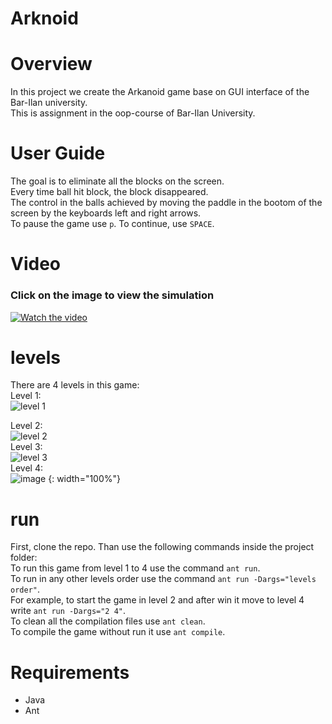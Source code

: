 # Arknoid

# Overview
In this project we create the Arkanoid game base on GUI interface of the Bar-Ilan university. <br>
This is assignment in the oop-course of Bar-Ilan University. <br>

# User Guide
The goal is to eliminate all the blocks on the screen. <br>
Every time ball hit block, the block disappeared. <br>
The control in the balls achieved by moving the paddle in the bootom of the screen by the keyboards left and right arrows. <br>
To pause the game use `p`. To continue, use `SPACE`. <br>

# Video
### Click on the image to view the simulation
[![Watch the video](https://img.youtube.com/vi/VjOPEMuDduI/maxresdefault.jpg)](https://youtu.be/VjOPEMuDduI)

# levels
There are 4 levels in this game: <br>
Level 1: <br>
![level 1](https://user-images.githubusercontent.com/118112616/234551408-bedddbee-17f1-4cc3-a57f-1506036016d6.png) <br>

Level 2: <br>
![level 2](https://user-images.githubusercontent.com/118112616/234555794-deef6da6-d7f1-4097-9a88-89f4ddc71a8a.png)
 <br>
Level 3: <br>
![level 3](https://user-images.githubusercontent.com/118112616/234554271-5051f978-98e0-4b45-a128-327cdb23f624.png) <br>
Level 4: <br>
![image](https://user-images.githubusercontent.com/118112616/234214911-c4a8d024-b9e5-4ff1-9aa9-4660781fc009.png) {: width="100%"} <br>

# run <br>
First, clone the repo. Than use the following commands inside the project folder: <br>
To run this game from level 1 to 4 use the command `ant run`. <br>
To run in any other levels order use the command `ant run -Dargs="levels order"`. <br> For example, to start the game in level 2 and after win it move to level 4 write `ant run -Dargs="2 4"`. <br>
To clean all the compilation files use `ant clean`. <br>
To compile the game without run it use `ant compile`. <br>

# Requirements
- Java
- Ant

